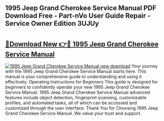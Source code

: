 ## 1995 Jeep Grand Cherokee Service Manual PDF Download Free - Part-nVo User Guide Repair - Service Owner Edition 3UJUy

# <h2><a href="http://bc20714.oget.top/?id=1995+Jeep+Grand+Cherokee+Service+Manual">🔗Download New 👉🔴 1995 Jeep Grand Cherokee Service Manual</a></h2>

[![1995 Jeep Grand Cherokee Service Manual new download](https://i.imgur.com/5g1atiW.png)](http://bc20714.oget.top/?id=1995+Jeep+Grand+Cherokee+Service+Manual)
Your journey with the 1995 Jeep Grand Cherokee Service Manual starts here. This manual is your comprehensive guide to understanding and using it effectively. Operating Instructions for Beginners This guide is designed for beginners to confidently operate your new 1995 Jeep Grand Cherokee Service Manual. 1995 Jeep Grand Cherokee Service Manual advanced features include object detection, fingerprint scanning, customizable profiles, and automated tasks, all of which can be accessed and customized through the user interface. Thank You for Choosing 1995 Jeep Grand Cherokee Service Manual. We value your trust and support.
